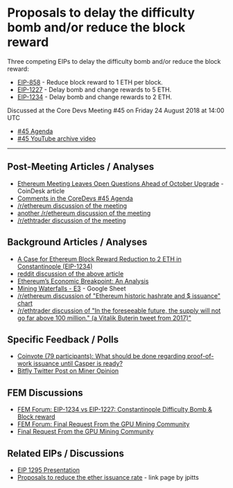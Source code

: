 # Proposals to delay the difficulty bomb and/or reduce the block reward

Three competing EIPs to delay the difficulty bomb and/or reduce the block reward: 
- [EIP-858](https://github.com/ethereum/EIPs/pull/858) - Reduce block reward to 1 ETH per block.
- [EIP-1227](https://github.com/ethereum/EIPs/pull/1235) - Delay bomb and change rewards to 5 ETH.
- [EIP-1234](https://github.com/ethereum/EIPs/pull/1234) - Delay bomb and change rewards to 2 ETH.

Discussed at the Core Devs Meeting #45 on Friday 24 August 2018 at 14:00 UTC
- [#45 Agenda](https://github.com/ethereum/pm/issues/54)
- [#45 YouTube archive video](https://www.youtube.com/watch?v=6CZ1uO_WxVk)

---

## Post-Meeting Articles / Analyses
- [Ethereum Meeting Leaves Open Questions Ahead of October Upgrade](https://www.coindesk.com/ethereum-call-leaves-pressing-questions-open-ahead-of-october-upgrade/) - CoinDesk article
- [Comments in the CoreDevs #45 Agenda](https://github.com/ethereum/pm/issues/54)
- [/r/ethereum discussion of the meeting](https://www.reddit.com/r/ethereum/comments/99s37d/live_ethereum_core_devs_meeting_45_starts_at_10am/)
- [another /r/ethereum discussion of the meeting](https://www.reddit.com/r/ethereum/comments/99ylze/eth_issuance_thoughts_on_the_eth_core_devs/)
- [/r/ethtrader discussion of the meeting](https://www.reddit.com/r/ethtrader/comments/99bmsk/developer_meeting_this_friday_to_discuss_possible/)

## Background Articles / Analyses
- [A Case for Ethereum Block Reward Reduction to 2 ETH in Constantinople (EIP-1234)](https://medium.com/@eric.conner/a-case-for-ethereum-block-reward-reduction-in-constantinople-eip-1234-25732431fc77)
- [reddit discussion of the above article](https://www.reddit.com/r/ethereum/comments/92g404/a_case_for_ethereum_block_reward_reduction_in/?st=JK4MT60F&sh=257437dd)
- [Ethereum’s Economic Breakpoint: An Analysis](https://crypto.omnianalytics.io/2018/08/23/ethereums-economic-breakpoint-an-analysis/)
- [Mining Waterfalls - E3](https://docs.google.com/spreadsheets/d/1tieFQarzHvSSBgtzGjM9FJAMHM7PJALtAvR0YUmoBxM/edit#gid=0) - Google Sheet
- [/r/ethereum discussion of "Ethereum historic hashrate and $ issuance" chart](https://www.reddit.com/r/ethereum/comments/99nzno/ethereum_historic_hashrate_and_issuance/)
- [/r/ethtrader discussion of "In the foreseeable future, the supply will not go far above 100 million." (a Vitalik Buterin tweet from 2017)"](https://www.reddit.com/r/ethtrader/comments/99g3on/in_the_foreseeable_future_the_supply_will_not_go/)

## Specific Feedback / Polls
- [Coinvote (79 participants): What should be done regarding proof-of-work issuance until Casper is ready?](https://www.etherchain.org/coinvote/poll/298)
- [Bitfly Twitter Post on Miner Opinion](https://twitter.com/etherchain_org/status/1031443277118144513)

## FEM Discussions
- [FEM Forum: EIP-1234 vs EIP-1227: Constantinople Difficulty Bomb & Block reward](https://ethereum-magicians.org/t/eip-1234-vs-eip-1227-constantinople-difficulty-bomb-block-reward/807/)
- [FEM Forum: Final Request From the GPU Mining Community](https://ethereum-magicians.org/t/final-request-from-the-gpu-mining-community/1050)
- [Final Request From the GPU Mining Community](https://ethereum-magicians.org/t/final-request-from-the-gpu-mining-community/1050)

## Related EIPs / Discussions
- [EIP 1295 Presentation](https://drive.google.com/file/d/15n7Vur8wwlfDK6ZXwohUc95rXOUIXo7j/view)
- [Proposals to reduce the ether issuance rate](https://github.com/jpitts/eth-community-discussions/blob/master/proposals-to-reduce-the-ether-issuance-rate.md) - link page by jpitts
